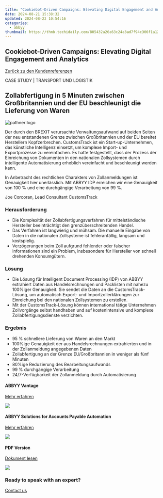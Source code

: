```yaml
---
title: "Cookiebot-Driven Campaigns: Elevating Digital Engagement and Analytics"
date: 2024-08-21 15:38:32
updated: 2024-08-22 10:54:16
categories:
  - abbyy
thumbnail: https://thmb.techidaily.com/805432a26a63c24a3ad7f94c306f1a1291a2364beb1c1710fc99d1f9d71ae26e.jpg
---
```


## Cookiebot-Driven Campaigns: Elevating Digital Engagement and Analytics

[Zurück zu den Kundenreferenzen](https://tools.techidaily.com/abbyy/products/)

CASE STUDY | TRANSPORT UND LOGISTIK

## Zollabfertigung in 5 Minuten zwischen Großbritannien und der EU beschleunigt die Lieferung von Waren

![pathner logo](https://content.abbyy.com/-/media/project/abbyy/abbyy/insights/customer-stories/white-logos/customstrack_logo_2024_white.png?h=32&iar=0&w=120)

Der durch den BREXIT verursachte Verwaltungsaufwand auf beiden Seiten der neu entstandenen Grenze zwischen Großbritannien und der EU bereitet Herstellern Kopfzerbrechen. CustomsTrack ist ein Start-up-Unternehmen, das künstliche Intelligenz einsetzt, um komplexe Import- und Exportprozesse zu vereinfachen. Es hatte festgestellt, dass der Prozess der Einreichung von Dokumenten in den nationalen Zollsystemen durch intelligente Automatisierung erheblich vereinfacht und beschleunigt werden kann.

In Anbetracht des rechtlichen Charakters von Zollanmeldungen ist Genauigkeit hier unerlässlich. Mit ABBYY IDP erreichen wir eine Genauigkeit von 100 % und eine durchgängige Verarbeitung von 99 %.

Joe Corcoran, Lead Consultant CustomsTrack

### Herausforderung

* Die Komplexität der Zollabfertigungsverfahren für mittelständische Hersteller beeinträchtigt den grenzüberschreitenden Handel.
* Das Verfahren ist langwierig und mühsam. Die manuelle Eingabe von Daten in die nationalen Zollsysteme ist fehleranfällig, langsam und kostspielig.
* Verzögerungen beim Zoll aufgrund fehlender oder falscher Informationen sind ein Problem, insbesondere für Hersteller von schnell drehenden Konsumgütern.

### Lösung

* Die Lösung für Intelligent Document Processing (IDP) von ABBYY extrahiert Daten aus Handelsrechnungen und Packlisten mit nahezu 100%iger Genauigkeit. Sie sendet die Daten an die CustomsTrack-Lösung, um automatisch Export- und Importzollerklärungen zur Einreichung bei den nationalen Zollsystemen zu erstellen.
* Mit der CustomsTrack-Lösung können international tätige Unternehmen Zollvorgänge selbst handhaben und auf kostenintensive und komplexe Zollabfertigungsdienste verzichten.

### Ergebnis

* 95 % schnellere Lieferung von Waren an den Markt
* 100%ige Genauigkeit der aus Handelsrechnungen extrahierten und in der Zollanmeldung angegebenen Daten
* Zollabfertigung an der Grenze EU/Großbritannien in weniger als fünf Minuten
* 80%ige Reduzierung des Bearbeitungsaufwands
* 99 % durchgängige Verarbeitung
* 24/7-Verfügbarkeit der Zollanmeldung durch Automatisierung

#### ABBYY Vantage

[Mehr erfahren](https://tools.techidaily.com/abbyy/products/)

![](https://content.abbyy.com/-/media/project/abbyy/abbyy/products/flexicapture/fc_1.jpg?h=392&iar=0&w=696)

#### ABBYY Solutions for Accounts Payable Automation

[Mehr erfahren](https://tools.techidaily.com/abbyy/products/)

![](https://content.abbyy.com/-/media/project/abbyy/abbyy/solutions/ap-automation/overview-image.jpg?h=800&iar=0&w=1392)

#### PDF Version

[Dokument lesen](https://content.abbyy.com/-/media/Project/Abbyy/Abbyy/Insights/Customer-Stories/PDFs/CustomsTrack-case-study-intelligent-document-processing-de.pdf)

![](https://content.abbyy.com/-/media/project/abbyy/abbyy/company/newsroom/news-images/laptop-mug.jpg?h=836&iar=0&w=1486)

### Ready to speak with an expert?

[Contact us](https://tools.techidaily.com/abbyy/products/)

<ins class="adsbygoogle"
     style="display:block"
     data-ad-format="autorelaxed"
     data-ad-client="ca-pub-7571918770474297"
     data-ad-slot="1223367746"></ins>



<ins class="adsbygoogle"
     style="display:block"
     data-ad-client="ca-pub-7571918770474297"
     data-ad-slot="8358498916"
     data-ad-format="auto"
     data-full-width-responsive="true"></ins>

